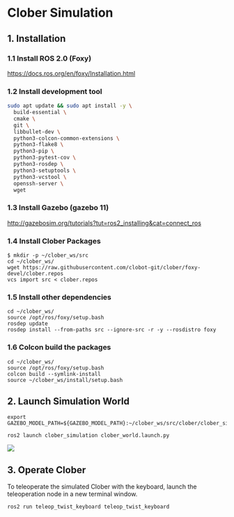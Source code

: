 # Clober Simulation

## 1. Installation
### 1.1 Install ROS 2.0 (Foxy)
https://docs.ros.org/en/foxy/Installation.html

### 1.2 Install development tool
```bash
sudo apt update && sudo apt install -y \
  build-essential \
  cmake \
  git \
  libbullet-dev \
  python3-colcon-common-extensions \
  python3-flake8 \
  python3-pip \
  python3-pytest-cov \
  python3-rosdep \
  python3-setuptools \
  python3-vcstool \
  openssh-server \
  wget
```

### 1.3 Install Gazebo (gazebo 11)
http://gazebosim.org/tutorials?tut=ros2_installing&cat=connect_ros

### 1.4 Install Clober Packages
```
$ mkdir -p ~/clober_ws/src
cd ~/clober_ws/
wget https://raw.githubusercontent.com/clobot-git/clober/foxy-devel/clober.repos
vcs import src < clober.repos
```

### 1.5 Install other dependencies
```
cd ~/clober_ws/
source /opt/ros/foxy/setup.bash
rosdep update
rosdep install --from-paths src --ignore-src -r -y --rosdistro foxy
```

### 1.6 Colcon build the packages
```
cd ~/clober_ws/
source /opt/ros/foxy/setup.bash
colcon build --symlink-install
source ~/clober_ws/install/setup.bash
```

## 2. Launch Simulation World
```
export GAZEBO_MODEL_PATH=${GAZEBO_MODEL_PATH}:~/clober_ws/src/clober/clober_simulation/models

ros2 launch clober_simulation clober_world.launch.py
```

<img align="center" src="https://github.com/clobot-git/clober/blob/foxy-devel/images/clober_gazebo.png">

## 3. Operate Clober
To teleoperate the simulated Clober with the keyboard, launch the teleoperation node in a new terminal window.
  ```
  ros2 run teleop_twist_keyboard teleop_twist_keyboard
  ```
